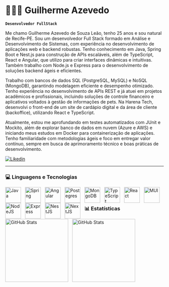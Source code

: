 # 👩🏻‍💻 Guilherme Azevedo

**`Desenvolvedor FullStack`**

Me chamo Guilherme Azevedo de Souza Leão, tenho 25 anos e sou natural de Recife-PE. Sou um desenvolvedor Full Stack formado em Análise e Desenvolvimento de Sistemas, com experiência no desenvolvimento de aplicações web e backend robustas. Tenho conhecimento em Java, Spring Boot e Nest.js para construção de APIs escaláveis, além de TypeScript, React e Angular, que utilizo para criar interfaces dinâmicas e intuitivas. Também trabalho com Node.js e Express para o desenvolvimento de soluções backend ágeis e eficientes.

Trabalho com bancos de dados SQL (PostgreSQL, MySQL) e NoSQL (MongoDB), garantindo modelagem eficiente e desempenho otimizado. Tenho experiência no desenvolvimento de APIs REST e já atuei em projetos acadêmicos e profissionais, incluindo soluções de controle financeiro e aplicativos voltados à gestão de informações de pets. Na Harena Tech, desenvolvi o front-end de um site de cardápio digital e da área de cliente (backoffice), utilizando React e TypeScript.

Atualmente, estou me aprofundando em testes automatizados com JUnit e Mockito, além de explorar banco de dados em nuvem (Azure e AWS) e iniciando meus estudos em Docker para containerização de aplicações. Tenho familiaridade com metodologias ágeis e foco em entregar valor contínuo, sempre em busca de aprimoramento técnico e boas práticas de desenvolvimento.

<p align="left">
        <a href="https://www.linkedin.com/in/guilherme-azevedo-dev/">
        <img 
            alt="Likedin" 
            title="Acesse" 
            src="https://img.shields.io/badge/LinkedIn-0077B5?style=for-the-badge&logo=linkedin&logoColor=white"
        />
        </a>
</p>

---

### 💻 Linguagens e Tecnologias

<img align="left" lt="Java" title="Java" width="50px" style="padding-right: 10px;" src="https://cdn.jsdelivr.net/gh/devicons/devicon@latest/icons/java/java-original-wordmark.svg" />
<img align="left" lt="Spring" title="Spring" width="50px" style="padding-right: 10px;" src="https://cdn.jsdelivr.net/gh/devicons/devicon@latest/icons/spring/spring-original-wordmark.svg" />
<img align="left" lt="Angular" title="Angular" width="50px" style="padding-right: 10px;" src="https://cdn.jsdelivr.net/gh/devicons/devicon@latest/icons/angular/angular-original.svg" />
<img align="left" lt="Postegres" title="Postegres" width="50px" style="padding-right: 10px;" src="https://cdn.jsdelivr.net/gh/devicons/devicon@latest/icons/postgresql/postgresql-plain-wordmark.svg" />
<img align="left" lt="MongoDB" title="MongoDB" width="50px" style="padding-right: 10px;" src="https://cdn.jsdelivr.net/gh/devicons/devicon@latest/icons/mongodb/mongodb-plain-wordmark.svg" />
<img align="left" lt="TypeScript" title="TypeScript" width="50px" style="padding-right: 10px;" src="https://cdn.jsdelivr.net/gh/devicons/devicon@latest/icons/typescript/typescript-original.svg" />
<img align="left" lt="React" title="React" width="50px" style="padding-right: 10px;" src="https://cdn.jsdelivr.net/gh/devicons/devicon@latest/icons/react/react-original-wordmark.svg" />
<img align="left" lt="MUI" title="MUI" width="50px" style="padding-right: 10px;" src="https://cdn.jsdelivr.net/gh/devicons/devicon@latest/icons/materialui/materialui-plain.svg" />
<img align="left" lt="NodeJS" title="NodeJS" width="50px" style="padding-right: 10px;" src="https://cdn.jsdelivr.net/gh/devicons/devicon@latest/icons/nodejs/nodejs-original-wordmark.svg" />
<img align="left" lt="Express" title="Express" width="50px" style="padding-right: 10px;" src="https://cdn.jsdelivr.net/gh/devicons/devicon@latest/icons/express/express-original-wordmark.svg" />
<img align="left" lt="NestJS" title="NestJS" width="50px" style="padding-right: 10px;" src="https://cdn.jsdelivr.net/gh/devicons/devicon@latest/icons/nestjs/nestjs-original-wordmark.svg" />
<img align="left" lt="NextJS" title="NextJS" width="50px" style="padding-right: 10px;" src="https://cdn.jsdelivr.net/gh/devicons/devicon@latest/icons/nextjs/nextjs-original-wordmark.svg" />

<br/>
<br/>

### 📊 Estatísticas

<p>
  <img align="left" alt="GitHub Stats" height="200" style="padding-right: 10px;" src="https://github-readme-stats.vercel.app/api?username=Guilhermeazevedo1&show_icons=true&theme=tokyonight&include_all_commits=true&locale=pt-br"/>

<img align="left" alt="GitHub Stats" height="200" src="https://github-readme-stats.vercel.app/api/top-langs/?username=Guilhermeazevedo1&theme=tokyonight&layout=compact&custom_title=Tecnologias&langs_count=9"/>

</p>

